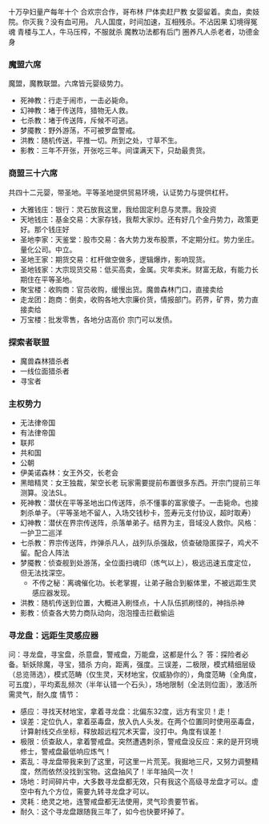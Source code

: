 十万孕妇量产每年十个
合欢宗合作，哥布林
尸体卖赶尸教
女婴留着。卖血，卖妓院。你灭我？没有血可用。
凡人国度，时间加速，互相残杀。不沾因果
幻境得冤魂
青楼与工人，牛马压榨，不服就杀
魔教功法都有后门
圈养凡人杀老者，功德金身
### 魔盟六席
魔盟，魔教联盟。六席皆元婴级势力。
- 死神教：行走于闹市，一击必毙命。
- 幻神教：堵于传送阵，猎物无人救。
- 七杀教：堵于传送阵，斥候不可逃。
- 梦魇教：野外游荡，不可被罗盘警戒。
- 洪教：随机传送，平推一切。所到之处，寸草不生。
- 影教：三年不开张，开张吃三年。间谍满天下，只劫最贵货。
### 商盟三十六席
共四十二元婴，带圣地。平等圣地提供贸易环境，认证势力与提供杠杆。
- 大雅钱庄：银行：灵石放我这里，我给固定利息与灵票。我投资
- 天地钱庄：基金交易：大家存钱，我帮大家炒。还有好几个金丹势力，政策更好。那个钱庄好
- 圣地李家：天鉴堂：股市交易：各大势力发布股票，不定期分红。势力坐庄。量化公司。中立。
- 圣地王家：期货交易：杠杆做空做多，逻辑爆炸，影响现货。
- 圣地钱家：大宗现货交易：低买高卖，金属。灾年卖米。财富无敌，有能力长期住在平等圣地。
- 聚宝楼：收购商：官员收购，缓慢出货。魔兽森林门口，直接卖给
- 走龙团：跑商：倒卖，收购各地大宗廉价货，情报部门。药界，矿界，势力直接卖给
- 万宝楼：批发零售，各地分店高价
宗门可以发债。
### 探索者联盟
- 魔兽森林猎杀者
- 一线位面猎杀者
- 寻宝者
### 主权势力
- 无法律帝国
- 有法律帝国
- 联邦
- 共和国
- 公朝
- 伊美诺森林：女王外交，长老会
- 黑暗精灵：女王独裁，架空长老
玩家需要提前布置很多东西。开宗门提前三年测算。没法SL。
- 死神教：潜伏在平等圣地出口传送阵，杀不懂事的富家傻子。一击毙命。也接刺杀单子。（平等圣地不留人，入场交钱秒卡，签寿元支付协议，超时取寿）
- 幻神教：潜伏在界宗传送阵，杀落单弟子。结界为主，音域没人救你。风格：一护卫二巡洋
- 七杀教：界宗传送阵，炸弹杀凡人，战列队杀强敌，侦查破隐匿探子，鸡犬不留。配合人阵法
- 梦魇教：侦查舰到处游荡，全位面扫魂印（炼气以上），极远迅速五度定位，但无法找深空。
    - 不传之秘：离魂催化功。长老掌握，让弟子融合到躯体里，不被远距生灵感应器发现。
- 洪教：随机传送到位置，大概进入刷怪点，十人队伍抓刷怪的，神挡杀神
- 影教：侦查各大势力商队动向，泡泡撞击拦截偷运
### 寻龙盘：远距生灵感应器
问：寻龙盘，寻宝盘，杀意盘，警戒盘，万能盘，这都是什么？
答：探险者必备。斩妖除魔，寻宝，猎杀
方向，距离，强度。三误差，二极限，模式精细层级（总览筛选），模式范畴（仅生灵，天材地宝，仅威胁你的），角度范畴（全角度，可五度），平均紊乱频次（半年认错一个石头），场地限制（全法则位面），激活所需灵气，耐久度
情节：
- 感应：寻找天材地宝，拿着寻龙盘：北偏东32度，远方有宝贝！走！
- 误差：定位仇人，拿着巫毒盘，放入仇人头发。在两个位置同时使用巫毒盘，计算射线交点坐标，释放超远程咒术天雷，没打中。角度有误差！
- 极限：侦查敌人，拿着警戒盘。突然遭遇刺杀，警戒盘没反应：来的是开窍境修士，警戒盘最低响应炼气！
- 紊乱：寻龙盘带我来到了这里，可这里一片荒芜。我掘地三尺，又努力调整精度，然而依然没找到宝物。这盘抽风了！半年抽风一次！
- 场地：时间碎片中，大多数寻龙盘都无效，只有我这个高级寻龙盘才可以。虚空中有九个方位，需要九转寻龙盘才可以。
- 灵耗：绝灵之地，连警戒盘都无法使用，灵气珍贵要节省。
- 耐久：这个寻龙盘跟随我三年了，如今也快要坏掉了。
